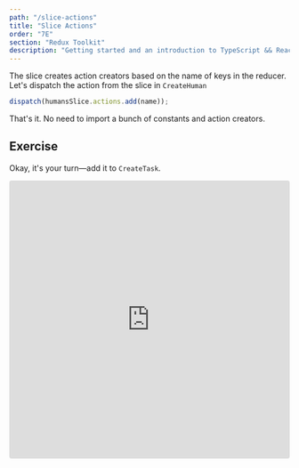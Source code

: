 ```yaml
---
path: "/slice-actions"
title: "Slice Actions"
order: "7E"
section: "Redux Toolkit"
description: "Getting started and an introduction to TypeScript && React Workshop"
---
```


The slice creates action creators based on the name of keys in the reducer. Let's dispatch the action from the slice in `CreateHuman`

```js
dispatch(humansSlice.actions.add(name));
```

That's it. No need to import a bunch of constants and action creators.

## Exercise

Okay, it's your turn—add it to `CreateTask`.

<iframe src="https://codesandbox.io/embed/sruo9?fontsize=14&hidenavigation=1&theme=dark"
     style="width:100%; height:500px; border:0; border-radius: 4px; overflow:hidden;"
     title="chores-redux"
     allow="accelerometer; ambient-light-sensor; camera; encrypted-media; geolocation; gyroscope; hid; microphone; midi; payment; usb; vr; xr-spatial-tracking"
     sandbox="allow-forms allow-modals allow-popups allow-presentation allow-same-origin allow-scripts"
   ></iframe>
